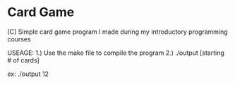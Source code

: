 # Card Game
 [C] Simple card game program I made during my introductory programming courses

 USEAGE:
 1.) Use the make file to compile the program
 2.) ./output [starting # of cards]

 ex: ./output 12
